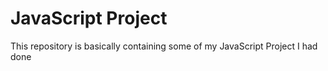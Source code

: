 # JavaScript Project

This repository is basically containing some of my JavaScript Project I had done
